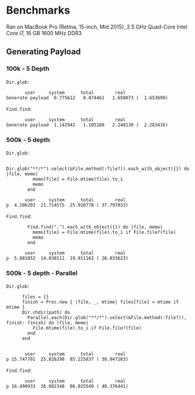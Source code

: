 # Benchmarks

Ran on MacBook Pro (Retina, 15-inch, Mid 2015), 2.5 GHz Quad-Core Intel Core i7, 16 GB 1600 MHz DDR3

## Generating Payload

### 100k - 5 Depth

`Dir.glob`:

```
       user     system      total        real
Generate payload  0.775612   0.874461   1.650073 (  1.653699)
```

`Find.find`:
```
       user     system      total        real
Generate payload  1.142942   1.105188   2.248130 (  2.283416)
```

### 500k - 5 depth

`Dir.glob`:

```
        Dir.glob("**/*").select(&File.method(:file?)).each_with_object({}) do |file, memo|
          memo[file] = File.mtime(file).to_i
          memo
        end

       user     system      total        real
p  4.206203  21.714575  25.920778 ( 37.797033)
```

`Find.find`:
```
        Find.find(".").each_with_object({}) do |file, memo|
          memo[file] = File.mtime(file).to_i if File.file?(file)
          memo
        end

       user     system      total        real
p  5.881052  14.030111  19.911163 ( 26.033623)
```

### 500k - 5 depth - Parallel

`Dir.glob`:

```
      files = {}
      finish = Proc.new { |file, _, mtime| files[file] = mtime if mtime }
      Dir.chdir(path) do
        Parallel.each(Dir.glob("**/*").select(&File.method(:file?)), finish: finish) do |file, memo|
          File.mtime(file).to_i if File.file?(file)
        end
      end


       user     system      total        real
p 15.747701  25.826298  85.225837 ( 38.947283)
```

`Find.find`:
```
       user     system      total        real
p 16.490933  26.082348  86.025549 ( 40.376441)
```
